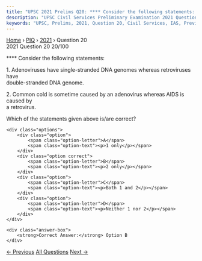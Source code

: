 ```yaml
---
title: "UPSC 2021 Prelims Q20: **** Consider the following statements: 1\. Adenoviruses hav..."
description: "UPSC Civil Services Preliminary Examination 2021 Question 20 with options and answer"
keywords: "UPSC, Prelims, 2021, Question 20, Civil Services, IAS, Previous Year Questions"
---
```


<nav class="breadcrumb">
    <a href="../../">Home</a>
    <span>›</span>
    <a href="../">PIQ</a>
    <span>›</span>
    <a href="./">2021</a>
    <span>›</span>
    <span>Question 20</span>
</nav>

<div class="question-header">
    <div class="question-meta">
        <span class="year-badge">2021</span>
        <span class="question-number">Question 20</span>
        <span class="progress">20/100</span>
    </div>
    <div class="progress-bar">
        <div class="progress-fill" style="width: 20.0%"></div>
    </div>
</div>

<div class="question-content">
    <div class="question-text">
        <p>**** Consider the following statements:</p>
<p>1. Adenoviruses have single-stranded DNA genomes whereas retroviruses have<br />
double-stranded DNA genome.</p>
<p>2. Common cold is sometime caused by an adenovirus whereas AIDS is caused by<br />
a retrovirus.</p>
<p>Which of the statements given above is/are correct?</p>
    </div>
    
    <div class="options">
        <div class="option">
            <span class="option-letter">A</span>
            <span class="option-text"><p>1 only</p></span>
        </div>
        <div class="option correct">
            <span class="option-letter">B</span>
            <span class="option-text"><p>2 only</p></span>
        </div>
        <div class="option">
            <span class="option-letter">C</span>
            <span class="option-text"><p>Both 1 and 2</p></span>
        </div>
        <div class="option">
            <span class="option-letter">D</span>
            <span class="option-text"><p>Neither 1 nor 2</p></span>
        </div>
    </div>

    <div class="answer-box">
        <strong>Correct Answer:</strong> Option B
    </div>
</div>

<div class="question-nav">
    <a href="../q019-consider-the-following-1-bacteria-2-fungi-3-virus/" class="nav-btn prev">← Previous</a>
    <a href="../" class="nav-btn center">All Questions</a>
    <a href="../q021-consider-the-following-statements-1-right-to-the-c/" class="nav-btn next">Next →</a>
</div>
